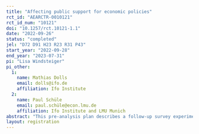 ```yaml
---
title: "Affecting public support for economic policies"
rct_id: "AEARCTR-0010121"
rct_id_num: "10121"
doi: "10.1257/rct.10121-1.1"
date: "2022-09-26"
status: "completed"
jel: "D72 D91 H23 R23 R31 P43"
start_year: "2022-09-28"
end_year: "2023-07-31"
pi: "Lisa Windsteiger"
pi_other:
  1:
    name: Mathias Dolls
    email: dolls@ifo.de
    affiliation: Ifo Institute
  2:
    name: Paul Schüle
    email: paul.schüle@econ.lmu.de
    affiliation: Ifo Institute and LMU Munich
abstract: "This pre-analysis plan describes a follow-up survey experiment to a study registered as AEARCTR-0007596. In this pre-analysis plan, we describe a new survey experiment that builds on the findings from that previous survey experiment (conducted in 2021). The new survey experiment will cover 12,000 German respondents and include the “Efficiency” and the “Displacement” treatments. In addition, the new survey experiment will include a composite treatment combining these two treatments. Moreover, in addition to the main outcome question used in the 2021 survey to elicit attitudes towards the Berlin rent cap, the new survey will include an incentivized donation question and an open-ended question."
layout: registration
---
```


